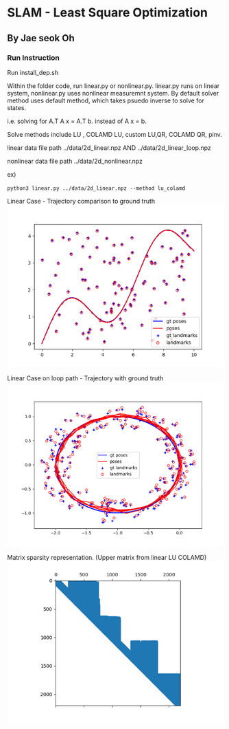 # SLAM - Least Square Optimization

## By Jae seok Oh

### Run Instruction

Run install_dep.sh

Within the folder code, run linear.py or nonlinear.py.
linear.py runs on linear system, nonlinear.py uses nonlinear measuremnt system.
By default solver method uses default method, which takes psuedo inverse to solve for states.

i.e. solving for A.T A x = A.T b. instead of A x = b.

Solve methods include LU , COLAMD LU, custom LU,QR, COLAMD QR, pinv.

linear data file path ../data/2d_linear.npz AND ../data/2d_linear_loop.npz

nonlinear data file path ../data/2d_nonlinear.npz

ex)

`python3 linear.py ../data/2d_linear.npz --method lu_colamd`

Linear Case - Trajectory comparison to ground truth
![Test Image 1](results/linear_pinv_traj.png)

Linear Case on loop path - Trajectory with ground truth
![Test Image 2](results/linear_loop_pinv_traj.png)

Matrix sparsity representation. (Upper matrix from linear LU COLAMD)
![Test Image 3](results/linear_LUcolamd_mat.png)

